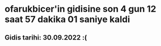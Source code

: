 # ofarukbicer'in gidisine son 4 gun 12 saat 57 dakika 01 saniye kaldi

## Gidis tarihi: 30.09.2022 :(